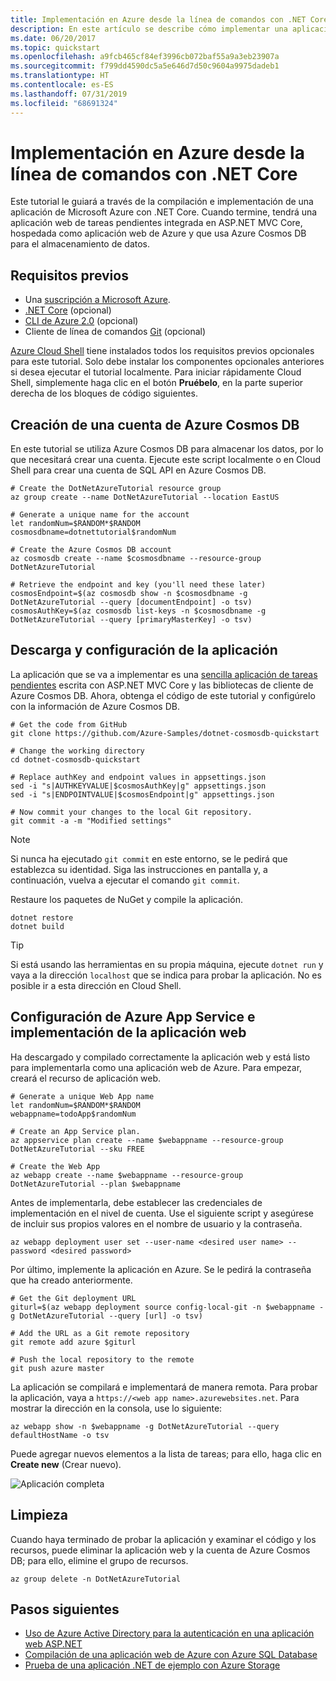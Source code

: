 ```yaml
---
title: Implementación en Azure desde la línea de comandos con .NET Core
description: En este artículo se describe cómo implementar una aplicación de ASP.NET Core en Azure App Service mediante herramientas de la línea de comandos.
ms.date: 06/20/2017
ms.topic: quickstart
ms.openlocfilehash: a9fcb465cf84ef3996cb072baf55a9a3eb23907a
ms.sourcegitcommit: f799dd4590dc5a5e646d7d50c9604a9975dadeb1
ms.translationtype: HT
ms.contentlocale: es-ES
ms.lasthandoff: 07/31/2019
ms.locfileid: "68691324"
---
```

# <a name="deploy-to-azure-from-the-command-line-with-net-core"></a>Implementación en Azure desde la línea de comandos con .NET Core

Este tutorial le guiará a través de la compilación e implementación de una aplicación de Microsoft Azure con .NET Core.  Cuando termine, tendrá una aplicación web de tareas pendientes integrada en ASP.NET MVC Core, hospedada como aplicación web de Azure y que usa Azure Cosmos DB para el almacenamiento de datos.

## <a name="prerequisites"></a>Requisitos previos

* Una [suscripción a Microsoft Azure](https://azure.microsoft.com/free/).
* [.NET Core](https://www.microsoft.com/net/download/core) (opcional)
* [CLI de Azure 2.0](/cli/azure/install-az-cli2) (opcional)
* Cliente de línea de comandos [Git](https://www.git-scm.com/) (opcional)

[Azure Cloud Shell](/azure/cloud-shell/) tiene instalados todos los requisitos previos opcionales para este tutorial.  Solo debe instalar los componentes opcionales anteriores si desea ejecutar el tutorial localmente.  Para iniciar rápidamente Cloud Shell, simplemente haga clic en el botón **Pruébelo**, en la parte superior derecha de los bloques de código siguientes.

## <a name="create-an-azure-cosmos-db-account"></a>Creación de una cuenta de Azure Cosmos DB

En este tutorial se utiliza Azure Cosmos DB para almacenar los datos, por lo que necesitará crear una cuenta.  Ejecute este script localmente o en Cloud Shell para crear una cuenta de SQL API en Azure Cosmos DB.

```azurecli-interactive
# Create the DotNetAzureTutorial resource group
az group create --name DotNetAzureTutorial --location EastUS

# Generate a unique name for the account
let randomNum=$RANDOM*$RANDOM
cosmosdbname=dotnettutorial$randomNum

# Create the Azure Cosmos DB account
az cosmosdb create --name $cosmosdbname --resource-group DotNetAzureTutorial

# Retrieve the endpoint and key (you'll need these later)
cosmosEndpoint=$(az cosmosdb show -n $cosmosdbname -g DotNetAzureTutorial --query [documentEndpoint] -o tsv)
cosmosAuthKey=$(az cosmosdb list-keys -n $cosmosdbname -g DotNetAzureTutorial --query [primaryMasterKey] -o tsv)

```

## <a name="download-and-configure-the-application"></a>Descarga y configuración de la aplicación

La aplicación que se va a implementar es una [sencilla aplicación de tareas pendientes](https://github.com/Azure-Samples/dotnet-cosmosdb-quickstart/) escrita con ASP.NET MVC Core y las bibliotecas de cliente de Azure Cosmos DB.  Ahora, obtenga el código de este tutorial y configúrelo con la información de Azure Cosmos DB.

```azurecli-interactive
# Get the code from GitHub
git clone https://github.com/Azure-Samples/dotnet-cosmosdb-quickstart

# Change the working directory
cd dotnet-cosmosdb-quickstart

# Replace authKey and endpoint values in appsettings.json
sed -i "s|AUTHKEYVALUE|$cosmosAuthKey|g" appsettings.json
sed -i "s|ENDPOINTVALUE|$cosmosEndpoint|g" appsettings.json

# Now commit your changes to the local Git repository.
git commit -a -m "Modified settings"

```

> [!NOTE]
> Si nunca ha ejecutado `git commit` en este entorno, se le pedirá que establezca su identidad. Siga las instrucciones en pantalla y, a continuación, vuelva a ejecutar el comando `git commit`.

Restaure los paquetes de NuGet y compile la aplicación.

```azurecli-interactive
dotnet restore
dotnet build
```

> [!TIP]
> Si está usando las herramientas en su propia máquina, ejecute `dotnet run` y vaya a la dirección `localhost` que se indica para probar la aplicación.  No es posible ir a esta dirección en Cloud Shell.  

## <a name="configure-azure-app-service-and-deploy-the-web-app"></a>Configuración de Azure App Service e implementación de la aplicación web

Ha descargado y compilado correctamente la aplicación web y está listo para implementarla como una aplicación web de Azure.  Para empezar, creará el recurso de aplicación web.

```azurecli-interactive
# Generate a unique Web App name
let randomNum=$RANDOM*$RANDOM
webappname=todoApp$randomNum

# Create an App Service plan.
az appservice plan create --name $webappname --resource-group DotNetAzureTutorial --sku FREE

# Create the Web App
az webapp create --name $webappname --resource-group DotNetAzureTutorial --plan $webappname

```

Antes de implementarla, debe establecer las credenciales de implementación en el nivel de cuenta.  Use el siguiente script y asegúrese de incluir sus propios valores en el nombre de usuario y la contraseña.

```azurecli-interactive
az webapp deployment user set --user-name <desired user name> --password <desired password>
```

Por último, implemente la aplicación en Azure.  Se le pedirá la contraseña que ha creado anteriormente.

```azurecli-interactive
# Get the Git deployment URL
giturl=$(az webapp deployment source config-local-git -n $webappname -g DotNetAzureTutorial --query [url] -o tsv)

# Add the URL as a Git remote repository
git remote add azure $giturl

# Push the local repository to the remote
git push azure master
```

La aplicación se compilará e implementará de manera remota.  Para probar la aplicación, vaya a `https://<web app name>.azurewebsites.net`.  Para mostrar la dirección en la consola, use lo siguiente:

```azurecli-interactive
az webapp show -n $webappname -g DotNetAzureTutorial --query defaultHostName -o tsv
```

Puede agregar nuevos elementos a la lista de tareas; para ello, haga clic en **Create new** (Crear nuevo).

![Aplicación completa](./media/dotnet-quickstart/todo.png)

## <a name="clean-up"></a>Limpieza

Cuando haya terminado de probar la aplicación y examinar el código y los recursos, puede eliminar la aplicación web y la cuenta de Azure Cosmos DB; para ello, elimine el grupo de recursos.

```azurecli-interactive
az group delete -n DotNetAzureTutorial
```

## <a name="next-steps"></a>Pasos siguientes

* [Uso de Azure Active Directory para la autenticación en una aplicación web ASP.NET](/azure/active-directory/develop/active-directory-devquickstarts-webapp-dotnet)
* [Compilación de una aplicación web de Azure con Azure SQL Database](/azure/app-service-web/web-sites-dotnet-get-started)
* [Prueba de una aplicación .NET de ejemplo con Azure Storage](/azure/storage/storage-samples-dotnet)


